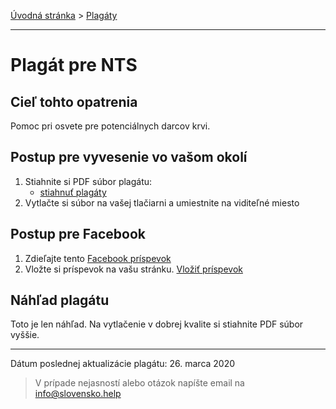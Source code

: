 [Úvodná stránka](../../) &gt; [Plagáty](../../projekty/plagaty.md)

***
# Plagát pre NTS

## Cieľ tohto opatrenia

Pomoc pri osvete pre potenciálnych darcov krvi.
## Postup pre vyvesenie vo vašom okolí

1. Stiahnite si PDF súbor plagátu:
    * [stiahnuť plagáty](../../files/lekarne/lekarne-plagat-v2020031501.pdf)
2. Vytlačte si súbor na vašej tlačiarni a umiestnite na viditeľné miesto


## Postup pre Facebook

1. Zdieľajte tento [Facebook príspevok](https://www.facebook.com/izp.mzsr/posts/1548057722039864)
2. Vložte si príspevok na vašu stránku. [Vložiť príspevok](https://developers.facebook.com/docs/plugins/embedded-posts/?prefill_href=https%3A%2F%2Fwww.facebook.com%2Fizp.mzsr%2Fposts%2F1548057722039864#)


## Náhľad plagátu

Toto je len náhľad. Na vytlačenie v dobrej kvalite si stiahnite PDF súbor vyššie.



***
Dátum poslednej aktualizácie plagátu: 26. marca 2020

> V prípade nejasností alebo otázok napíšte email na info@slovensko.help
